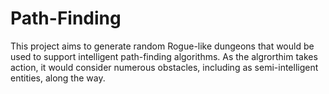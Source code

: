 # Path-Finding
This project aims to generate random Rogue-like dungeons that would be used to support intelligent path-finding algorithms. As the algrorthim takes action, it would consider numerous obstacles, including as semi-intelligent entities, along the way.
